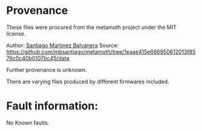 # Provenance

These files were procured from the metamoth project 
under the MIT license.

Author: [Santiago Martinez Balvanera](https://github.com/mbsantiago)
Source: https://github.com/mbsantiago/metamoth/tree/1eaae415e666950612013f8576c0c40b0107bc45/data

Further provenance is unknown.

There are varying files produced by different firmwares included.

# Fault information:

No Known faults.